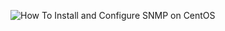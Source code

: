 
![How To Install and Configure SNMP on CentOS](https://www.liquidweb.com/kb/how-to-install-and-configure-snmp-on-centos/)


